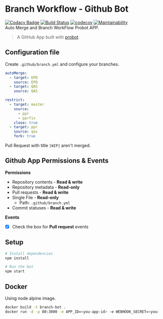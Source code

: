 # Branch Workflow - Github Bot
[![Codacy Badge](https://api.codacy.com/project/badge/Grade/8c1f7e742472499987106c14ef3a8a9b)](https://app.codacy.com/app/giansalex/branching-workflow?utm_source=github.com&utm_medium=referral&utm_content=giansalex/branching-workflow&utm_campaign=badger)
[![Build Status](https://travis-ci.org/giansalex/branching-workflow.svg?branch=master)](https://travis-ci.org/giansalex/branching-workflow)
[![codecov](https://codecov.io/gh/giansalex/branching-workflow/branch/master/graph/badge.svg)](https://codecov.io/gh/giansalex/branching-workflow)
[![Maintainability](https://api.codeclimate.com/v1/badges/0f8d8f506402058c30a9/maintainability)](https://codeclimate.com/github/giansalex/branching-workflow/maintainability)    
Auto Merge and Branch WorkFlow Probot APP.

> A GitHub App built with [probot](https://github.com/probot/probot). 

## Configuration file
Create `.github/branch.yml` and configure your branches.

```yaml
autoMerge:
  - target: EPD
    source: EPD
  - target: QAS
    source: QAS

restrict:
  - target: master
    source:
      - ppr
      - pprfix
    close: true
  - target: ppr
    source: qas
    fork: true
```

Pull Request with title `[WIP]` aren't merged.

## Github App Permissions & Events
**Permissions**
- Repository contents - **Read & write** 
- Repository metadata - **Read-only**
- Pull requests - **Read & write**
- Single File - **Read-only**
  - Path: `.github/branch.yml`
- Commit statuses - **Read & write**

**Events**
- [x] Check the box for **Pull request** events

## Setup

```sh
# Install dependencies
npm install

# Run the bot
npm start
```

## Docker
Using node alpine image.

```sh
docker build -t branch-bot .
docker run -d -p 80:3000 -e APP_ID=<you-app-id> -e WEBHOOK_SECRET=<your-secret> --name gitbot branch-bot
```
